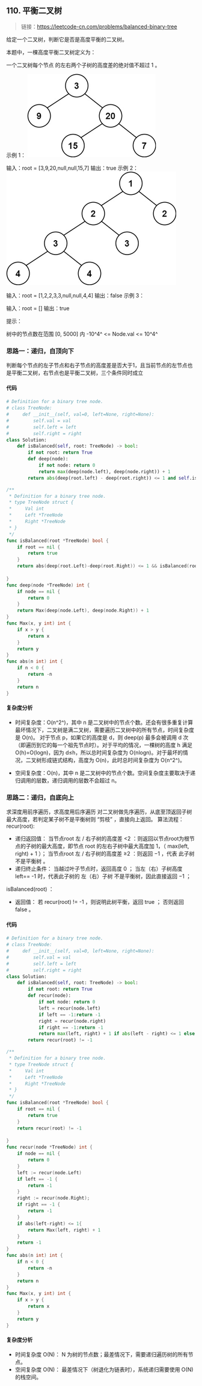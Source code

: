 ## 110. 平衡二叉树
>链接：https://leetcode-cn.com/problems/balanced-binary-tree


给定一个二叉树，判断它是否是高度平衡的二叉树。

本题中，一棵高度平衡二叉树定义为：

一个二叉树每个节点 的左右两个子树的高度差的绝对值不超过 1 。

示例 1：
![](../images/110_01.jpg)

输入：root = [3,9,20,null,null,15,7]
输出：true
示例 2：
![](../images/110_02.jpg)

输入：root = [1,2,2,3,3,null,null,4,4]
输出：false
示例 3：

输入：root = []
输出：true
 

提示：

树中的节点数在范围 [0, 5000] 内
-10^4^ <= Node.val <= 10^4^

### 思路一：递归，自顶向下
判断每个节点的左子节点和右子节点的高度差是否大于1，且当前节点的左节点也是平衡二叉树，右节点也是平衡二叉树，三个条件同时成立

#### 代码
```python
# Definition for a binary tree node.
# class TreeNode:
#     def __init__(self, val=0, left=None, right=None):
#         self.val = val
#         self.left = left
#         self.right = right
class Solution:
    def isBalanced(self, root: TreeNode) -> bool:
        if not root: return True
        def deep(node):
            if not node: return 0
            return max(deep(node.left), deep(node.right)) + 1
        return abs(deep(root.left) - deep(root.right)) <= 1 and self.isBalanced(root.left) and self.isBalanced(root.right)
```
```go
/**
 * Definition for a binary tree node.
 * type TreeNode struct {
 *     Val int
 *     Left *TreeNode
 *     Right *TreeNode
 * }
 */
func isBalanced(root *TreeNode) bool {
    if root == nil {
        return true
    }
    return abs(deep(root.Left)-deep(root.Right)) <= 1 && isBalanced(root.Left) && isBalanced(root.Right)

}
func deep(node *TreeNode) int {
    if node == nil {
        return 0
    }
    return Max(deep(node.Left), deep(node.Right)) + 1
}
func Max(x, y int) int {
    if x > y {
        return x
    }
    return y
}
func abs(n int) int {
    if n < 0 {
        return -n
    }
    return n
}
```
#### 复杂度分析
- 时间复杂度：O(n^2^)，其中 n 是二叉树中的节点个数。还会有很多重复计算
最坏情况下，二叉树是满二叉树，需要遍历二叉树中的所有节点，时间复杂度是 O(n)。
对于节点 p，如果它的高度是 d，则 deep(p) 最多会被调用 d 次（即遍历到它的每一个祖先节点时）。对于平均的情况，一棵树的高度 h 满足 O(h)=O(logn)，因为 d≤h，所以总时间复杂度为 O(nlogn)。对于最坏的情况，二叉树形成链式结构，高度为 O(n)，此时总时间复杂度为 O(n^2^)。

- 空间复杂度：O(n)，其中 n 是二叉树中的节点个数。空间复杂度主要取决于递归调用的层数，递归调用的层数不会超过 n。


### 思路二：递归，自底向上
求深度用前序遍历，求高度用后序遍历
对二叉树做先序遍历，从底至顶返回子树最大高度，若判定某子树不是平衡树则 “剪枝” ，直接向上返回。
算法流程：
recur(root):
- 递归返回值：
当节点root 左 / 右子树的高度差 <2 ：则返回以节点root为根节点的子树的最大高度，即节点 root 的左右子树中最大高度加 1，（ max(left, right) + 1 ）；
当节点root 左 / 右子树的高度差 ≥2 ：则返回 −1 ，代表 此子树不是平衡树 。
- 递归终止条件：
当越过叶子节点时，返回高度 0 ；
当左（右）子树高度 left== -1 时，代表此子树的 左（右）子树 不是平衡树，因此直接返回 −1 ；

isBalanced(root) ：
- 返回值： 若 recur(root) != -1 ，则说明此树平衡，返回 true ； 否则返回 false 。

#### 代码
```python
# Definition for a binary tree node.
# class TreeNode:
#     def __init__(self, val=0, left=None, right=None):
#         self.val = val
#         self.left = left
#         self.right = right
class Solution:
    def isBalanced(self, root: TreeNode) -> bool:
        if not root: return True
        def recur(node):
            if not node: return 0
            left = recur(node.left)
            if left == -1:return -1
            right = recur(node.right)
            if right == -1:return -1
            return max(left, right) + 1 if abs(left - right) <= 1 else -1
        return recur(root) != -1
```
```go
/**
 * Definition for a binary tree node.
 * type TreeNode struct {
 *     Val int
 *     Left *TreeNode
 *     Right *TreeNode
 * }
 */
func isBalanced(root *TreeNode) bool {
    if root == nil {
        return true
    }
    return recur(root) != -1

}
func recur(node *TreeNode) int {
    if node == nil {
        return 0
    }
    left := recur(node.Left)
    if left == -1 {
        return -1
    }
    right := recur(node.Right);
    if right == -1 {
        return -1
    }
    if abs(left-right) <= 1{
        return Max(left, right) + 1
    }
    return -1
}
func abs(n int) int {
    if n < 0 {
        return -n
    }
    return n
}
func Max(x, y int) int {
    if x > y {
        return x
    }
    return y
}
```
#### 复杂度分析
- 时间复杂度 O(N)： N 为树的节点数；最差情况下，需要递归遍历树的所有节点。
- 空间复杂度 O(N)： 最差情况下（树退化为链表时），系统递归需要使用 O(N) 的栈空间。


















